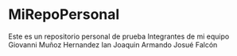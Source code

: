 # MiRepoPersonal
Este es un repositorio personal de prueba
Integrantes de mi equipo 
  Giovanni Muñoz Hernandez
  Ian
  Joaquin
  Armando 
  Josué Falcón 
